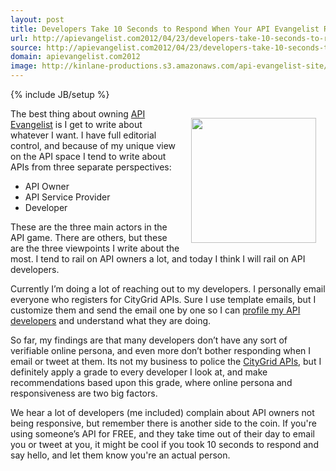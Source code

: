 ```yaml
---
layout: post
title: Developers Take 10 Seconds to Respond When Your API Evangelist Reaches Out
url: http://apievangelist.com2012/04/23/developers-take-10-seconds-to-respond-when-your-api-evangelist-reaches-out/
source: http://apievangelist.com2012/04/23/developers-take-10-seconds-to-respond-when-your-api-evangelist-reaches-out/
domain: apievangelist.com2012
image: http://kinlane-productions.s3.amazonaws.com/api-evangelist-site/blog/reaching_out.jpg
---
```

{% include JB/setup %}
<p><img style="padding: 15px;" src="http://kinlane-productions.s3.amazonaws.com/api-evangelist/reaching_out.jpg" alt="" width="200" align="right" /></p>
<p>The best thing about owning <a title="API Evangelist" href="http://apievangelist.com">API Evangelist</a> is I get to write about whatever I want.  I have full editorial control, and because of my unique view on the API space I tend to write about APIs from three separate perspectives:</p>
<ul class="mainlist">
<li>API Owner</li>
<li>API Service Provider</li>
<li>Developer</li>
</ul>
<p>These are the three main actors in the API game.  There are others, but these are the three viewpoints I write about the most.  I tend to rail on API owners a lot, and today I think I will rail on API developers.</p>
<p>Currently I&rsquo;m doing a lot of reaching out to my developers.  I personally email everyone who registers for CityGrid APIs.  Sure I use template emails, but I customize them and send the email one by one so I can <a title="profile my API developers" href="/2012/04/17/profiling-api-developers/index.php">profile my API developers</a> and understand what they are doing.</p>
<p>So far, my findings are that many developers don&rsquo;t have any sort of verifiable online persona, and even more don&rsquo;t bother responding when I email or tweet at them.  Its not my business to police the <a title="CityGrid APIs" href="http://www.citygridmedia.com/developer/">CityGrid APIs</a>, but I definitely apply a grade to every developer I look at, and make recommendations based upon this grade, where online persona and responsiveness are two big factors.</p>
<p>We hear a lot of developers (me included) complain about API owners not being responsive, but remember there is another side to the coin.  If you're using someone&rsquo;s API for FREE, and they take time out of their day to email you or tweet at you, it might be cool if you took 10 seconds to respond and say hello, and let them know you're an actual person.</p>
